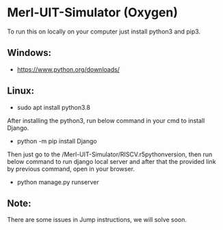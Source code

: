 # Merl-UIT-Simulator (Oxygen)
To run this on locally on your computer just install python3 and pip3.

## Windows:
* https://www.python.org/downloads/
## Linux:
* sudo apt install python3.8


After installing the python3, run below command in your cmd to install Django. 
* python -m pip install Django

Then just go to the /Merl-UIT-Simulator/RISCV.r5pythonversion, then run below command to run django local server and after that the provided link by previous command, open in your browser.
* python manage.py runserver

## Note:
There are some issues in Jump instructions, we will solve soon.
